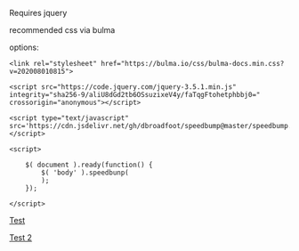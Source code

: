 Requires jquery

recommended css via bulma

options: 



<html>
<head>
	
	<link rel="stylesheet" href="https://bulma.io/css/bulma-docs.min.css?v=202008010815">	
	
	<script src="https://code.jquery.com/jquery-3.5.1.min.js" integrity="sha256-9/aliU8dGd2tb6OSsuzixeV4y/faTqgFtohetphbbj0=" crossorigin="anonymous"></script>
	  
	<script type="text/javascript" src='https://cdn.jsdelivr.net/gh/dbroadfoot/speedbump@master/speedbump.js'></script>

	<script>
		
		$( document ).ready(function() {
		    $( 'body' ).speedbunp(
		    );
		});
		
	</script>
	
</head>
<body>

<p><a href='http://www.google.com'>Test</a></p>
<p><a href='/test'>Test 2</a></p>
	
</body>
</html>
